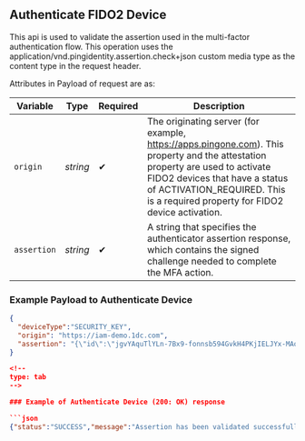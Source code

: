 ## Authenticate FIDO2 Device

This api is used to validate the assertion used in the multi-factor authentication flow. This operation uses the application/vnd.pingidentity.assertion.check+json custom media type as the content type in the request header.

<!--
type: tab
titles: Request, Response
-->

Attributes in Payload of request are as:

| Variable | Type | Required | Description |
| -------- | ---- | -------- | ----------- |
| `origin` | *string* | &#10004; | The originating server (for example, https://apps.pingone.com). This property and the attestation property are used to activate FIDO2 devices that have a status of ACTIVATION_REQUIRED. This is a required property for FIDO2 device activation. |
| `assertion` | *string* | &#10004; | A string that specifies the authenticator assertion response, which contains the signed challenge needed to complete the MFA action. |


### Example Payload to Authenticate Device

```json
{
  "deviceType":"SECURITY_KEY",
  "origin": "https://iam-demo.1dc.com",
  "assertion": "{\"id\":\"jgvYAquTlYLn-7Bx9-fonnsb594GvkH4PKjIELJYx-MAoxfOPfXhgMLy1cXMIZKBxB_mJNNNQF6tOANXhuFelQ\",\"rawId\":\"jgvYAquTlYLn+7Bx9+fonnsb594GvkH4PKjIELJYx+MAoxfOPfXhgMLy1cXMIZKBxB/mJNNNQF6tOANXhuFelQ==\",\"type\":\"public-key\",\"response\":{\"clientDataJSON\":\"eyJ0eXBlIjoid2ViYXV0aG4uZ2V0IiwiY2hhbGxlbmdlIjoiOHVVQTA2dVB1VFRGNmI2dkhXcTdkZWt6QVo3Y2V2MDMtNnJSQzZoTEFhVSIsIm9yaWdpbiI6Imh0dHBzOi8vaWFtLWRlbW8uMWRjLmNvbSIsImNyb3NzT3JpZ2luIjpmYWxzZSwib3RoZXJfa2V5c19jYW5fYmVfYWRkZWRfaGVyZSI6ImRvIG5vdCBjb21wYXJlIGNsaWVudERhdGFKU09OIGFnYWluc3QgYSB0ZW1wbGF0ZS4gU2VlIGh0dHBzOi8vZ29vLmdsL3lhYlBleCJ9\",\"authenticatorData\":\"Wvc+/XkaVwxa012pCZWAzWXwWSy8IupI6+2BznkpxM4FAAAACw==\",\"signature\":\"MEYCIQDp7wBeYYv+02m56wbQaLUstoZWIDxpKI2IvmgeOMUHYQIhAP2W5tDVqKHAQbTsAAZzTdXD/px9ZOtYtIysZyKs4Ws7\",\"userHandle\":\"\"}}"
}

<!--
type: tab
-->

### Example of Authenticate Device (200: OK) response

```json
{"status":"SUCCESS","message":"Assertion has been validated successfully "}
```
<!-- type: tab-end -->
